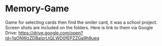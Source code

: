 # Memory-Game
Game for selecting cards then find the smiler card, it was a school project.
Screen shots are included on the folders.
Here is link to them via Google Drive:
https://drive.google.com/open?id=1qONWzZDBaIzrLtQLWD0fEPZZGa9h9ueq
